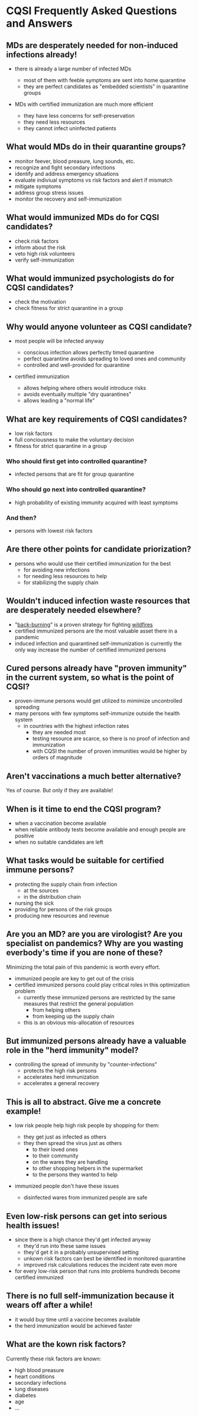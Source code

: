 # CQSI Frequently Asked Questions and Answers

## MDs are desperately needed for non-induced infections already!

- there is already a large number of infected MDs
  - most of them with feeble symptoms are sent into home quarantine
  - they are perfect candidates as "embedded scientists" in quarantine groups

- MDs with certified immunization are much more efficient
    - they have less concerns for self-preservation
    - they need less resources
  - they cannot infect uninfected patients

## What would MDs do in their quarantine groups?

- monitor feever, blood preasure, lung sounds, etc.
- recognize and fight secondary infections
- identify and address emergency situations
- evaluate indiviual symptoms vs risk factors and alert if mismatch
- mitigate symptoms
- address group stress issues
- monitor the recovery and self-immunization

## What would immunized MDs do for CQSI candidates?

- check risk factors
- inform about the risk
- veto high risk volunteers
- verify self-immunization

## What would immunized psychologists do for CQSI candidates?

- check the motivation
- check fitness for strict quarantine in a group

## Why would anyone volunteer as CQSI candidate?

- most people will be infected anyway
  - conscious infection allows perfectly timed quarantine
  - perfect quarantine avoids spreading to loved ones and community
  - controlled and well-provided for quarantine

- certified immunization
  - allows helping where others would introduce risks
  - avoids eventually multiple "dry quarantines"
  - allows leading a "normal life"

## What are key requirements of CQSI candidates?

- low risk factors
- full conciousness to make the voluntary decision
- fitness for strict quarantine in a group

### Who should first get into controlled quarantine?

- infected persons that are fit for group quarantine

### Who should go next into controlled quarantine?

- high probability of existing immunity acquired with least symptoms

### And then?

- persons with lowest risk factors

## Are there other points for candidate priorization?

- persons who would use their certified immunization for the best
  - for avoiding new infections
  - for needing less resources to help
  - for stabilizing the supply chain

## Wouldn't induced infection waste resources that are desperately needed elsewhere?

- "[back-burning](https://en.wikipedia.org/wiki/Controlled_burn)" is a proven strategy for fighting [wildfires](https://en.wikipedia.org/wiki/Wildfire)
- certified immunized persons are the most valuable asset there in a pandemic
- induced infection and quarantined self-immunization is currently the only way increase the number of certified immunized persons

## Cured persons already have "proven immunity" in the current system, so what is the point of CQSI?

- proven-immune persons would get utilized to mimimize uncontrolled spreading
- many persons with few symptoms self-immunize outside the health system
  - in countries with the highest infection rates
    - they are needed most
    - testing resource are scarce, so there is no proof of infection and immunization
    - with CQSI the number of proven immunities would be higher by orders of magnitude

## Aren't vaccinations a much better alternative?

Yes of course. But only if they are available!

## When is it time to end the CQSI program?

- when a vaccination become available
- when reliable antibody tests become available and enough people are positive
- when no suitable candidates are left

## What tasks would be suitable for certified immune persons?

- protecting the supply chain from infection
  - at the sources
  - in the distribution chain
- nursing the sick
- providing for persons of the risk groups
- producing new resources and revenue

## Are you an MD? are you are virologist? Are you specialist on pandemics? Why are you wasting everbody's time if you are none of these?

Minimizing the total pain of this pandemic is worth every effort.

- immunized people are key to get out of the crisis
- certified immunized persons could play critical roles in this optimization problem
  - currently these immunized persons are restricted by the same measures that restrict the general population
    - from helping others
    - from keeping up the supply chain
  - this is an obvious mis-allocation of resources

## But immunized persons already have a valuable role in the "herd immunity" model?

- controlling the spread of immunity by "counter-infections"
  - protects the high risk persons
  - accelerates herd immunization
  - accelerates a general recovery

## This is all to abstract. Give me a concrete example!

- low risk people help high risk people by shopping for them:
  - they get just as infected as others
  - they then spread the virus just as others
    - to their loved ones
    - to their community
    - on the wares they are handling
    - to other shopping helpers in the supermarket
    - to the persons they wanted to help

- immunized people don't have these issues
  - disinfected wares from immunized people are safe

## Even low-risk persons can get into serious health issues!

- since there is a high chance they'd get infected anyway
  - they'd run into these same issues
  - they'd get it in a probably unsupervised setting
  - unkown risk factors can best be identified in monitored quarantine
  - improved risk calculations reduces the incident rate even more
- for every low-risk person that runs into problems hundreds become certified immunized

## There is no full self-immunization because it wears off after a while!

- it would buy time until a vaccine becomes available
- the herd immunization would be achieved faster

## What are the kown risk factors?

Currently these risk factors are known:

- high blood preasure
- heart conditions
- secondary infections
- lung diseases
- diabetes
- age
- ...
